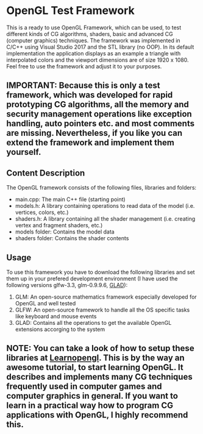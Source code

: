 # OpenGL Test Framework

This is a ready to use OpenGL Framework, which can be used, to test different kinds of CG algorithms, shaders, basic and advanced CG (computer graphics) techniques. The framework was implemented in C/C++ using Visual Studio 2017 and the STL library (no OOP). In its default implementation the application displays as an example a triangle with interpolated colors and the viewport dimensions are of size 1920 x 1080. Feel free to use the framework and adjust it to your purposes. 

## IMPORTANT: Because this is only a test framework, which was developed for rapid prototyping CG algorithms, all the memory and security management operations like exception handling, auto pointers etc. and most comments are missing. Nevertheless, if you like you can extend the framework and implement them yourself. 

## Content Description
The OpenGL framework consists of the following files, libraries and folders:
* main.cpp: The main C++ file (starting point)
* models.h: A library containing operations to read data of the model (i.e. vertices, colors, etc.)
* shaders.h: A library containing all the shader management (i.e. creating vertex and fragment shaders, etc.) 
* models folder: Contains the model data
* shaders folder: Contains the shader contents

## Usage
To use this framework you have to download the following libraries and set them up in your prefered development environment (I have used the following versions glfw-3.3, glm-0.9.9.6, [GLAD](https://glad.dav1d.de/)):
1. GLM: An open-source mathematics framework especially developed for OpenGL and well tested
2. GLFW: An open-source framework to handle all the OS specific tasks like keyboard and mouse events
3. GLAD: Contains all the operations to get the available OpenGL extensions accorging to the system

## NOTE: You can take a look of how to setup these libraries at [Learnopengl](https://learnopengl.com/Introduction). This is by the way an awesome tutorial, to start learning OpenGL. It describes and implements many CG techniques frequently used in computer games and computer graphics in general. If you want to learn in a practical way how to program CG applications with OpenGL, I highly recommend this.